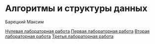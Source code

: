 # Алгоритмы и структуры данных 

Барецкий Максим

[Нулевая лабораторная работа](https://github.com/bareckij/algs_labs/tree/main/alg_lab0)
[Первая лабораторная работа](https://github.com/bareckij/algs_labs/tree/main/alg_lab1)
[Вторая лабораторная работа](https://github.com/bareckij/algs_labs/tree/main/alg_lab2)
[Третья лабораторная работа](https://github.com/bareckij/algs_labs/tree/main/alg_lab3)
